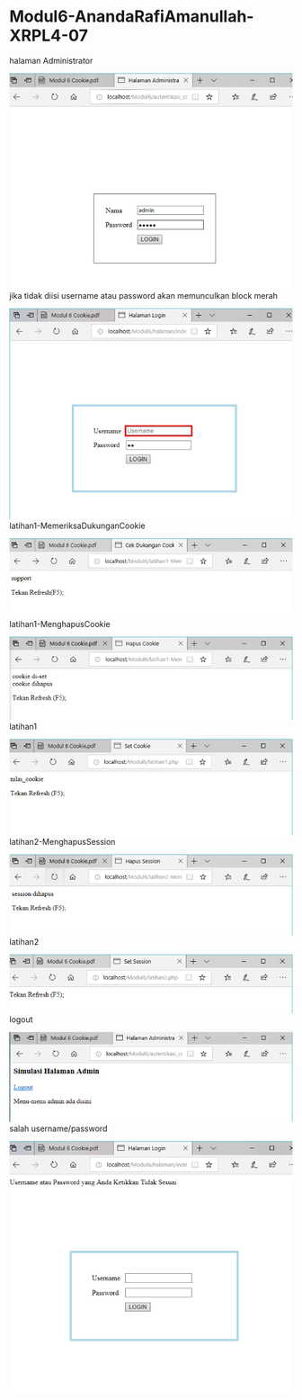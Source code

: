 # Modul6-AnandaRafiAmanullah-XRPL4-07
halaman Administrator

![altext](https://github.com/Anandarafi/Modul6-AnandaRafiAmanullah-XRPL4-07/blob/master/halaman%20administrator.PNG)
jika tidak diisi username atau password akan memunculkan block merah

![altext](https://github.com/Anandarafi/Modul6-AnandaRafiAmanullah-XRPL4-07/blob/master/jika%20tidak%20diisi%20username%20atau%20password%20akan%20memunculkan%20block%20merah.PNG)
latihan1-MemeriksaDukunganCookie

![altext](https://github.com/Anandarafi/Modul6-AnandaRafiAmanullah-XRPL4-07/blob/master/latihan1-MemeriksaDukunganCookie.PNG)
latihan1-MenghapusCookie

![altext](https://github.com/Anandarafi/Modul6-AnandaRafiAmanullah-XRPL4-07/blob/master/latihan1-MenghapusCookie.PNG)
latihan1

![altext](https://github.com/Anandarafi/Modul6-AnandaRafiAmanullah-XRPL4-07/blob/master/latihan1.PNG)
latihan2-MenghapusSession

![altext](https://github.com/Anandarafi/Modul6-AnandaRafiAmanullah-XRPL4-07/blob/master/latihan2-MenghapusSession.PNG)
latihan2

![altext](https://github.com/Anandarafi/Modul6-AnandaRafiAmanullah-XRPL4-07/blob/master/latihan2.PNG)
logout

![altext](https://github.com/Anandarafi/Modul6-AnandaRafiAmanullah-XRPL4-07/blob/master/logour.PNG)
salah username/password

![altext](https://github.com/Anandarafi/Modul6-AnandaRafiAmanullah-XRPL4-07/blob/master/salah.PNG)
